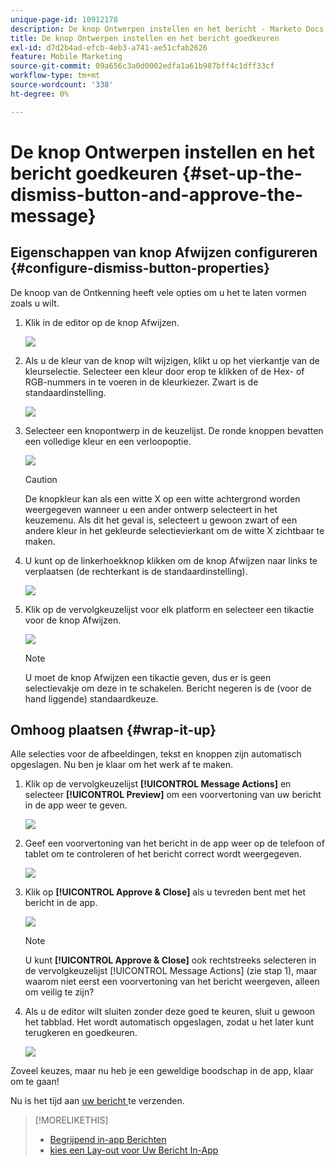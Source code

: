 ```yaml
---
unique-page-id: 10912178
description: De knop Ontwerpen instellen en het bericht - Marketo Docs - Productdocumentatie goedkeuren
title: De knop Ontwerpen instellen en het bericht goedkeuren
exl-id: d7d2b4ad-efcb-4eb3-a741-ae51cfab2626
feature: Mobile Marketing
source-git-commit: 09a656c3a0d0002edfa1a61b987bff4c1dff33cf
workflow-type: tm+mt
source-wordcount: '338'
ht-degree: 0%

---
```


# De knop Ontwerpen instellen en het bericht goedkeuren {#set-up-the-dismiss-button-and-approve-the-message}

## Eigenschappen van knop Afwijzen configureren  {#configure-dismiss-button-properties}

De knoop van de Ontkenning heeft vele opties om u het te laten vormen zoals u wilt.

1. Klik in de editor op de knop Afwijzen.

   ![](assets/image2016-5-9-10-3a23-3a37.png)

1. Als u de kleur van de knop wilt wijzigen, klikt u op het vierkantje van de kleurselectie. Selecteer een kleur door erop te klikken of de Hex- of RGB-nummers in te voeren in de kleurkiezer. Zwart is de standaardinstelling.

   ![](assets/image2016-5-9-10-3a33-3a17.png)

1. Selecteer een knopontwerp in de keuzelijst. De ronde knoppen bevatten een volledige kleur en een verloopoptie.

   ![](assets/image2016-5-9-10-3a35-3a46.png)

   >[!CAUTION]
   >
   >De knopkleur kan als een witte X op een witte achtergrond worden weergegeven wanneer u een ander ontwerp selecteert in het keuzemenu. Als dit het geval is, selecteert u gewoon zwart of een andere kleur in het gekleurde selectievierkant om de witte X zichtbaar te maken.

1. U kunt op de linkerhoekknop klikken om de knop Afwijzen naar links te verplaatsen (de rechterkant is de standaardinstelling).

   ![](assets/image2016-5-9-10-3a39-3a5.png)

1. Klik op de vervolgkeuzelijst voor elk platform en selecteer een tikactie voor de knop Afwijzen.

   ![](assets/image2016-5-9-10-3a43-3a54.png)

   >[!NOTE]
   >
   >U moet de knop Afwijzen een tikactie geven, dus er is geen selectievakje om deze in te schakelen. Bericht negeren is de (voor de hand liggende) standaardkeuze.

## Omhoog plaatsen {#wrap-it-up}

Alle selecties voor de afbeeldingen, tekst en knoppen zijn automatisch opgeslagen. Nu ben je klaar om het werk af te maken.

1. Klik op de vervolgkeuzelijst **[!UICONTROL Message Actions]** en selecteer **[!UICONTROL Preview]** om een voorvertoning van uw bericht in de app weer te geven.

   ![](assets/image2016-5-9-10-3a58-3a38.png)

1. Geef een voorvertoning van het bericht in de app weer op de telefoon of tablet om te controleren of het bericht correct wordt weergegeven.

   ![](assets/image2016-5-9-11-3a2-3a13.png)

1. Klik op **[!UICONTROL Approve & Close]** als u tevreden bent met het bericht in de app.

   ![](assets/image2016-5-9-11-3a8-3a52.png)

   >[!NOTE]
   >
   >U kunt **[!UICONTROL Approve & Close]** ook rechtstreeks selecteren in de vervolgkeuzelijst [!UICONTROL Message Actions] (zie stap 1), maar waarom niet eerst een voorvertoning van het bericht weergeven, alleen om veilig te zijn?

1. Als u de editor wilt sluiten zonder deze goed te keuren, sluit u gewoon het tabblad. Het wordt automatisch opgeslagen, zodat u het later kunt terugkeren en goedkeuren.

   ![](assets/image2016-5-9-11-3a9-3a46.png)

Zoveel keuzes, maar nu heb je een geweldige boodschap in de app, klaar om te gaan!

Nu is het tijd aan [ uw bericht ](/help/marketo/product-docs/mobile-marketing/in-app-messages/sending-your-in-app-message/send-your-in-app-message.md) te verzenden.

>[!MORELIKETHIS]
>
>* [ Begrijpend in-app Berichten ](/help/marketo/product-docs/mobile-marketing/in-app-messages/understanding-in-app-messages.md)
>* [ kies een Lay-out voor Uw Bericht In-App ](/help/marketo/product-docs/mobile-marketing/in-app-messages/creating-in-app-messages/choose-a-layout-for-your-in-app-message.md)
